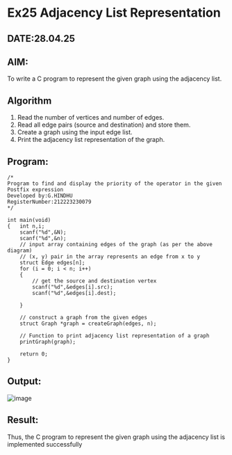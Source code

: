 # Ex25 Adjacency List Representation
## DATE:28.04.25
## AIM:
To write a C program to represent the given graph using the adjacency list.

## Algorithm
1. Read the number of vertices and number of edges. 
2. Read all edge pairs (source and destination) and store them.  
3. Create a graph using the input edge list. 
4. Print the adjacency list representation of the graph. 
## Program:
```
/*
Program to find and display the priority of the operator in the given Postfix expression
Developed by:G.HINDHU 
RegisterNumber:212223230079  
*/
```
```
int main(void) 
{   int n,i; 
    scanf("%d",&N); 
    scanf("%d",&n); 
    // input array containing edges of the graph (as per the above diagram) 
    // (x, y) pair in the array represents an edge from x to y 
    struct Edge edges[n]; 
    for (i = 0; i < n; i++) 
    { 
        // get the source and destination vertex 
        scanf("%d",&edges[i].src); 
        scanf("%d",&edges[i].dest); 
       
    } 
    
    // construct a graph from the given edges 
    struct Graph *graph = createGraph(edges, n); 
  
    // Function to print adjacency list representation of a graph 
    printGraph(graph); 
  
    return 0; 
}
```
## Output:
![image](https://github.com/user-attachments/assets/7192528a-e466-4f53-9798-f7a572c7862d)



## Result:
Thus, the C program to represent the given graph using the adjacency list is implemented successfully
